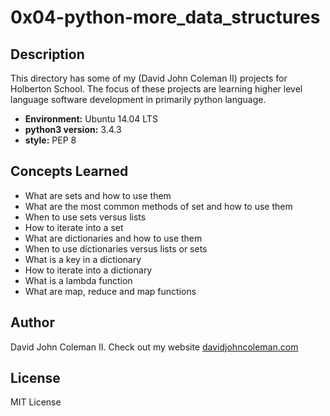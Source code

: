 # 0x04-python-more_data_structures

## Description

This directory has some of my (David John Coleman II) projects for Holberton
School.  The focus of these projects are learning higher level language software
development in primarily python language.

* __Environment:__ Ubuntu 14.04 LTS
* __python3 version:__ 3.4.3
* __style:__ PEP 8

## Concepts Learned

* What are sets and how to use them
* What are the most common methods of set and how to use them
* When to use sets versus lists
* How to iterate into a set
* What are dictionaries and how to use them
* When to use dictionaries versus lists or sets
* What is a key in a dictionary
* How to iterate into a dictionary
* What is a lambda function
* What are map, reduce and map functions

## Author

David John Coleman II.	Check out my website [davidjohncoleman.com](http://www.davidjohncoleman.com/)

## License

MIT License
